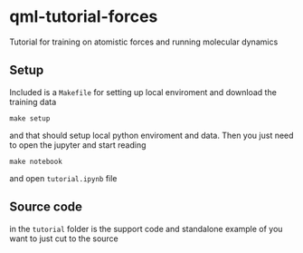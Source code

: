 # qml-tutorial-forces
Tutorial for training on atomistic forces and running molecular dynamics 


## Setup

Included is a `Makefile` for setting up local enviroment and download the training data

    make setup

and that should setup local python enviroment and data. Then you just need to open the jupyter and start reading

    make notebook

and open `tutorial.ipynb` file

## Source code

in the `tutorial` folder is the support code and standalone example of you want to just cut to the source




